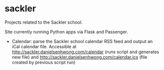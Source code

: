 # sackler

Projects related to the Sackler school.

Site currently running Python apps via Flask and Passenger.

- Calendar: parse the Sackler school calendar RSS feed and output an iCal calendar file. Accessible at http://sackler.danielsenhwong.com/calendar (runs script and generates new file) and http://sackler.danielsenhwong.com/calendar.ics (file created by previous script run)

